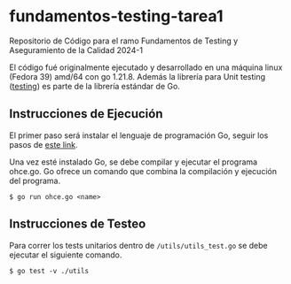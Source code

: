 # fundamentos-testing-tarea1
Repositorio de Código para el ramo Fundamentos de Testing y Aseguramiento de la Calidad 2024-1

El código fué originalmente ejecutado y desarrollado en una máquina linux (Fedora 39) amd/64 con go 1.21.8. Además la librería para Unit testing ([testing](https://pkg.go.dev/testing)) es parte de la librería estándar de Go.


## Instrucciones de Ejecución

El primer paso será instalar el lenguaje de programación Go, seguir los pasos de [este link](https://go.dev/doc/install).

Una vez esté instalado Go, se debe compilar y ejecutar el programa ohce.go. Go ofrece un comando que combina la compilación y ejecución del programa.

```
$ go run ohce.go <name>
```

## Instrucciones de Testeo

Para correr los tests unitarios dentro de `/utils/utils_test.go` se debe ejecutar el siguiente comando.

```
$ go test -v ./utils
```
